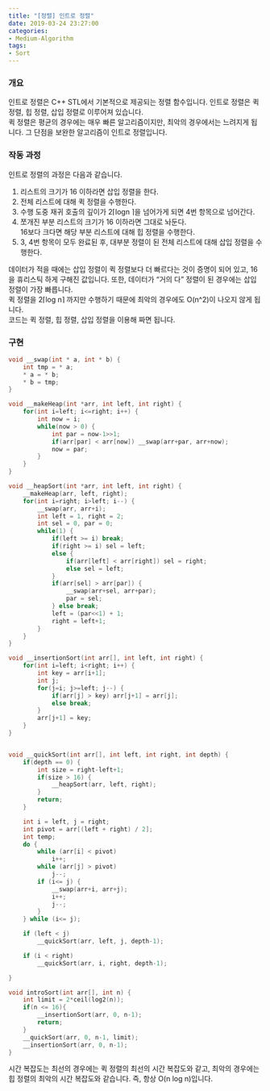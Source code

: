 ```yaml
---
title: "[정렬] 인트로 정렬"
date: 2019-03-24 23:27:00
categories:
- Medium-Algorithm
tags:
- Sort
---
```


### 개요
인트로 정렬은 C++ STL에서 기본적으로 제공되는 정렬 함수입니다. 인트로 정렬은 퀵 정렬, 힙 정렬, 삽입 정렬로 이루어져 있습니다.<br>
퀵 정렬은 평균의 경우에는 매우 빠른 알고리즘이지만, 최악의 경우에서는 느려지게 됩니다. 그 단점을 보완한 알고리즘이 인트로 정렬입니다.

### 작동 과정
인트로 정렬의 과정은 다음과 같습니다.

1. 리스트의 크기가 16 이하라면 삽입 정렬을 한다.
2. 전체 리스트에 대해 퀵 정렬을 수행한다.
3. 수행 도중 재귀 호출의 깊이가 2⌈log⁡n ⌉을 넘어가게 되면 4번 항목으로 넘어간다.
4. 쪼개진 부분 리스트의 크기가 16 이하라면 그대로 놔둔다.<br>16보다 크다면 해당 부분 리스트에 대해 힙 정렬을 수행한다.
5. 3, 4번 항목이 모두 완료된 후, 대부분 정렬이 된 전체 리스트에 대해 삽입 정렬을 수행한다.

데이터가 적을 때에는 삽입 정렬이 퀵 정렬보다 더 빠르다는 것이 증명이 되어 있고, 16을 휴리스틱 하게 구해진 값입니다. 또한, 데이터가 “거의 다” 정렬이 된 경우에는 삽입 정렬이 가장 빠릅니다.<br>
퀵 정렬을 2⌈log⁡ n⌉ 까지만 수행하기 때문에 최악의 경우에도 O(n^2)이 나오지 않게 됩니다.<br>
코드는 퀵 정렬, 힙 정렬, 삽입 정렬을 이용해 짜면 됩니다.

### 구현
```cpp
void __swap(int * a, int * b) {
	int tmp = * a;
	* a = * b;
	* b = tmp;
}

void __makeHeap(int *arr, int left, int right) {
	for(int i=left; i<=right; i++) {
		int now = i;
		while(now > 0) {
			int par = now-1>>1;
			if(arr[par] < arr[now]) __swap(arr+par, arr+now);
			now = par;
		}
	}
}

void __heapSort(int *arr, int left, int right) {
	__makeHeap(arr, left, right);
	for(int i=right; i>left; i--) {
		__swap(arr, arr+i);
		int left = 1, right = 2;
		int sel = 0, par = 0;
		while(1) {
			if(left >= i) break;
			if(right >= i) sel = left;
			else {
				if(arr[left] < arr[right]) sel = right;
				else sel = left;
			}
			if(arr[sel] > arr[par]) {
				__swap(arr+sel, arr+par);
				par = sel;
			} else break;
			left = (par<<1) + 1;
			right = left+1;
		}
	}
}

void __insertionSort(int arr[], int left, int right) {
	for(int i=left; i<right; i++) {
		int key = arr[i+1];
		int j;
		for(j=i; j>=left; j--) {
			if(arr[j] > key) arr[j+1] = arr[j];
			else break;
		}
		arr[j+1] = key;
	}
}


void __quickSort(int arr[], int left, int right, int depth) {
	if(depth == 0) {
		int size = right-left+1;
		if(size > 16) {
			__heapSort(arr, left, right);
		}
		return;
	}

	int i = left, j = right;
    int pivot = arr[(left + right) / 2];
    int temp;
    do {
        while (arr[i] < pivot)
            i++;
        while (arr[j] > pivot)
            j--;
        if (i<= j) {
            __swap(arr+i, arr+j);
            i++;
            j--;
        }
    } while (i<= j);

    if (left < j)
        __quickSort(arr, left, j, depth-1);

    if (i < right)
        __quickSort(arr, i, right, depth-1);

}

void introSort(int arr[], int n) {
	int limit = 2*ceil(log2(n));
	if(n <= 16){
		__insertionSort(arr, 0, n-1);
		return;
	}
	__quickSort(arr, 0, n-1, limit);
	__insertionSort(arr, 0, n-1);
}
```

시간 복잡도는 최선의 경우에는 퀵 정렬의 최선의 시간 복잡도와 같고, 최악의 경우에는 힙 정렬의 최악의 시간 복잡도와 같습니다. 즉, 항상 O(n log⁡ n)입니다.
